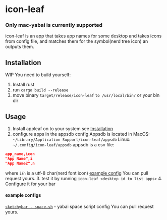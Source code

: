 # icon-leaf
### Only mac-yabai is currently supported
icon-leaf is an app that takes app names for some desktop and takes icons from config file, and matches them for the symbol(nerd tree icon) an outputs them.
## Installation
WIP
You need to build yourself:
1. Install rust
2. run `cargo build --release`
3. move binary `target/release/icon-leaf` `to /usr/local/bin/` or your bin dir
## Usage
1. Install appleaf on to your system see [Installation](#Installation)
2. configure apps in the appsdb config
Appsdb is located in 
MacOS: `~/Library/Application Support/icon-leaf/appsdb`
Linux: `~/.config/icon-leaf/appsdb`
appsdb is a csv file:
```json
app_name,icon
"App Name",i
"App Name2",n
```
where `i`/`n` is a utf-8 char(nerd font icon)
[example config](https://github.com/OlshaMB/icon-leaf/blob/master/example/appsdb/default-olshamb)
You can pull request yours.
3. test it by running
`icon-leaf <desktop id to list apps>` 
4. Configure it for your bar
#### example configs
[`sketchybar - space.sh`](https://gist.github.com/ef223f788d94198a400139a8acb5b39a) - yabai  space script config
You can pull request yours.
